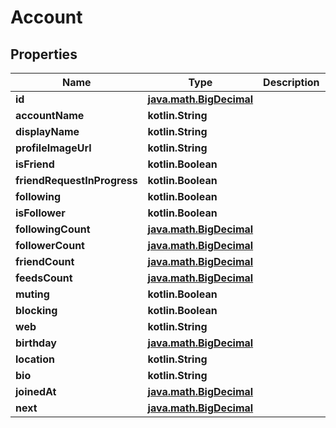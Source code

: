 
# Account

## Properties
Name | Type | Description | Notes
------------ | ------------- | ------------- | -------------
**id** | [**java.math.BigDecimal**](java.math.BigDecimal.md) |  | 
**accountName** | **kotlin.String** |  | 
**displayName** | **kotlin.String** |  | 
**profileImageUrl** | **kotlin.String** |  |  [optional]
**isFriend** | **kotlin.Boolean** |  | 
**friendRequestInProgress** | **kotlin.Boolean** |  | 
**following** | **kotlin.Boolean** |  | 
**isFollower** | **kotlin.Boolean** |  | 
**followingCount** | [**java.math.BigDecimal**](java.math.BigDecimal.md) |  |  [optional]
**followerCount** | [**java.math.BigDecimal**](java.math.BigDecimal.md) |  |  [optional]
**friendCount** | [**java.math.BigDecimal**](java.math.BigDecimal.md) |  |  [optional]
**feedsCount** | [**java.math.BigDecimal**](java.math.BigDecimal.md) |  |  [optional]
**muting** | **kotlin.Boolean** |  | 
**blocking** | **kotlin.Boolean** |  | 
**web** | **kotlin.String** |  |  [optional]
**birthday** | [**java.math.BigDecimal**](java.math.BigDecimal.md) |  |  [optional]
**location** | **kotlin.String** |  |  [optional]
**bio** | **kotlin.String** |  |  [optional]
**joinedAt** | [**java.math.BigDecimal**](java.math.BigDecimal.md) |  |  [optional]
**next** | [**java.math.BigDecimal**](java.math.BigDecimal.md) |  |  [optional]



